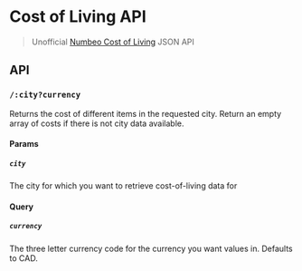 # Cost of Living API

> Unofficial [Numbeo Cost of Living](https://www.numbeo.com/cost-of-living/) JSON API

## API

### `/:city?currency`

Returns the cost of different items in the requested city. Return an empty array of costs if there is not city data available.

#### Params

##### `city`

The city for which you want to retrieve cost-of-living data for

#### Query

##### `currency`

The three letter currency code for the currency you want values in. Defaults to CAD.

